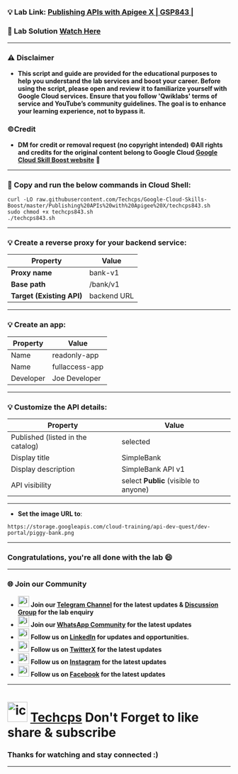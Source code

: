 


### 💡 Lab Link: [Publishing APIs with Apigee X | GSP843 | ](https://www.cloudskillsboost.google/focuses/32175?parent=catalog)

### 🚀 Lab Solution [Watch Here](https://youtu.be/mz7lmWe2ygY)

---

### ⚠️ Disclaimer
- **This script and guide are provided for the educational purposes to help you understand the lab services and boost your career. Before using the script, please open and review it to familiarize yourself with Google Cloud services. Ensure that you follow 'Qwiklabs' terms of service and YouTube’s community guidelines. The goal is to enhance your learning experience, not to bypass it.**

### ©Credit
- **DM for credit or removal request (no copyright intended) ©All rights and credits for the original content belong to Google Cloud [Google Cloud Skill Boost website](https://www.cloudskillsboost.google/)** 🙏

---

### 🚀 Copy and run the below commands in Cloud Shell:

```
curl -LO raw.githubusercontent.com/Techcps/Google-Cloud-Skills-Boost/master/Publishing%20APIs%20with%20Apigee%20X/techcps843.sh
sudo chmod +x techcps843.sh
./techcps843.sh
```

---

### 💡 Create a reverse proxy for your backend service:

| Property              | Value        |
|-----------------------|--------------|
| **Proxy name**        | bank-v1      |
| **Base path**         | /bank/v1     |
| **Target (Existing API)** | backend URL |

---

### 💡 Create an app:

| Property  | Value             |
|-----------|------------------|
| Name      | readonly-app      |
| Name      | fullaccess-app    |
| Developer | Joe Developer     |

---

### 💡 Customize the API details:

| Property                          | Value                                |
|-----------------------------------|--------------------------------------|
| Published (listed in the catalog) | selected                             |
| Display title                     | SimpleBank                           |
| Display description               | SimpleBank API v1                    |
| API visibility                    | select **Public** (visible to anyone) |

---

- **Set the image URL to**:
```
https://storage.googleapis.com/cloud-training/api-dev-quest/dev-portal/piggy-bank.png
```

---

### Congratulations, you're all done with the lab 😄

---

### 🌐 Join our Community

- <img src="https://github.com/user-attachments/assets/a4a4b767-151c-461d-bca1-da6d4c0cd68a" alt="icon" width="25" height="25"> **Join our [Telegram Channel](https://t.me/Techcps) for the latest updates & [Discussion Group](https://t.me/Techcpschat) for the lab enquiry**
- <img src="https://github.com/user-attachments/assets/aa10b8b2-5424-40bc-8911-7969f29f6dae" alt="icon" width="25" height="25"> **Join our [WhatsApp Community](https://whatsapp.com/channel/0029Va9nne147XeIFkXYv71A) for the latest updates**
- <img src="https://github.com/user-attachments/assets/b9da471b-2f46-4d39-bea9-acdb3b3a23b0" alt="icon" width="25" height="25"> **Follow us on [LinkedIn](https://www.linkedin.com/company/techcps/) for updates and opportunities.**
- <img src="https://github.com/user-attachments/assets/a045f610-775d-432a-b171-97a2d19718e2" alt="icon" width="25" height="25"> **Follow us on [TwitterX](https://twitter.com/Techcps_/) for the latest updates**
- <img src="https://github.com/user-attachments/assets/84e23456-7ed3-402a-a8a9-5d2fb5b44849" alt="icon" width="25" height="25"> **Follow us on [Instagram](https://instagram.com/techcps/) for the latest updates**
- <img src="https://github.com/user-attachments/assets/fc77ddc4-5b3b-42a9-a8da-e5561dce0c70" alt="icon" width="25" height="25"> **Follow us on [Facebook](https://facebook.com/techcps/) for the latest updates**

---

# <img src="https://github.com/user-attachments/assets/6ee41001-c795-467c-8d96-06b56c246b9c" alt="icon" width="45" height="45"> [Techcps](https://www.youtube.com/@techcps) Don't Forget to like share & subscribe

### Thanks for watching and stay connected :)
---
